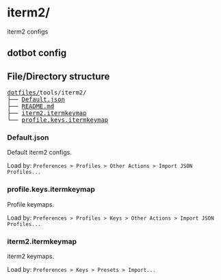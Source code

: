 # iterm2/

iterm2 configs

## dotbot config

## File/Directory structure

<pre>
<a href="../../../../">dotfiles/</a>tools/iterm2/
├── <a href="./Default.json">Default.json</a>
├── <a href="./README.md">README.md</a>
├── <a href="./iterm2.itermkeymap">iterm2.itermkeymap</a>
└── <a href="./profile.keys.itermkeymap">profile.keys.itermkeymap</a>
</pre>

### Default.json

Default iterm2 configs.

Load by: `Preferences > Profiles > Other Actions > Import JSON Profiles...`

### profile.keys.itermkeymap

Profile keymaps.

Load by: `Preferences > Profiles > Keys > Other Actions > Import JSON Profiles...`

### iterm2.itermkeymap

iterm2 keymaps.

Load by: `Preferences > Keys > Presets > Import...`
